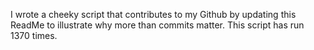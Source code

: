 I wrote a cheeky script that contributes to my Github by updating this ReadMe to illustrate why more than commits matter. This script has run 1370 times.